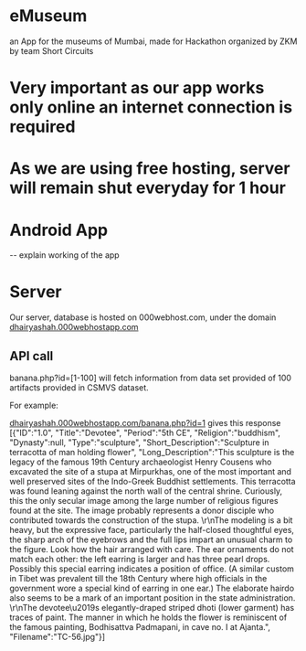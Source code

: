 # eMuseum
an App for the museums of Mumbai, made for Hackathon organized by ZKM
by team Short Circuits

# Very important as our app works only online an internet connection is required 
# As we are using free hosting, server will remain shut everyday for 1 hour

# Android App
-- explain working of the app

# Server
Our server, database is hosted on 000webhost.com, under the domain [dhairyashah.000webhostapp.com](http://dhairyashah.000webhostapp.com/banana.php?id=1)
## API call
banana.php?id=[1-100] will fetch information from data set provided of 100 artifacts provided in CSMVS dataset.

For example:


[dhairyashah.000webhostapp.com/banana.php?id=1](http://dhairyashah.000webhostapp.com/banana.php?id=1) gives this response
[{"ID":"1.0",
"Title":"Devotee",
"Period":"5th CE",
"Religion":"buddhism",
"Dynasty":null,
"Type":"sculpture",
"Short_Description":"Sculpture in terracotta of man holding flower",
"Long_Description":"This sculpture is the legacy of the famous 19th Century archaeologist Henry Cousens who excavated the site of a stupa at Mirpurkhas, one of the most important and well preserved sites of the Indo-Greek Buddhist settlements. This terracotta was found leaning against the north wall of the central shrine. Curiously, this the only secular image among the large number of religious figures found at the site. The image probably represents a donor disciple who contributed towards the construction of the stupa. \r\nThe modeling is a bit heavy, but the expressive face, particularly the half-closed thoughtful eyes, the sharp arch of the eyebrows and the full lips impart an unusual charm to the figure. Look how the hair arranged with care. The ear ornaments do not match each other: the left earring is larger and has three pearl drops. Possibly this special earring indicates a position of office. (A similar custom in Tibet was prevalent till the 18th Century where high officials in the government wore a special kind of earring in one ear.) The elaborate hairdo also seems to be a mark of an important position in the state administration. \r\nThe devotee\u2019s elegantly-draped striped dhoti (lower garment) has traces of paint. The manner in which he holds the flower is reminiscent of the famous painting, Bodhisattva Padmapani, in cave no. I at Ajanta.",
"Filename":"TC-56.jpg"}]
 
